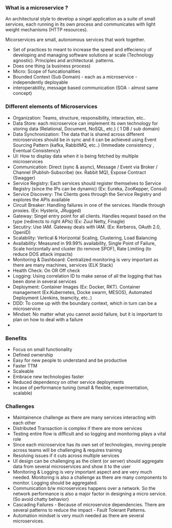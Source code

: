 ### What is a microservice ?
An architectural style to develop a singel application as a suite of small services, each running in its own process and communicates with light weight mechanisms (HTTP resources). 

Micorservices are small, autonomous services that work together.

- Set of practices to meant to increase the speed and effeciency of developing and managing software solutions ar scale (Technology agnostic). Principles and architectural. patterns.
- Does one thing (a business process)
- Micro: Scope of funcationalities
- Bounded Context (Sub Domain) - each as a microservice - independently deployable
- interoperability, message based communication (SOA - almost same concept)

### Different elements of Microservices
- Organization: Teams, structure, responsibility, interaction, etc..
- Data Store: each microservice can implement its own technology for storing data (Relational, Document, NoSQL, etc.) ( 1 DB / sub domain)
- Data Synchronization: The data that is shared across different microservices should be in sync and it can be achieved using Event Sourcing Pattern (kafka, RabbitMQ, etc..) (Immediate consistency , Eventual Consistency)
- UI: How to display data when it is being fetched by multiple microservices
- Communication: Direct (sync & async), Message / Event via Broker / Channel (Publish-Subscribe) (ex. Rabbit MQ), Expose Contract (Swagger)
- Service Registry: Each services should register themselves to Service Registry (since the IPs can be dynamic) (Ex: Eureka, ZooKepper, Consul)
- Service Discovery: The Clients goes through the Service Registry and explores the APIs available
- Circuit Breaker: Handling failures in one of the services. Handle through proxies. (Ex: Hysterix, JRugged)
- Gateway: Singel entry point for all clients. Handles request based on the type (redirects to right APIs) (Ex: Zuul Netty, Finagle)
- Secutiry: Use IAM. Gateway deals with IAM. (Ex: Kerberos, OAuth 2.0, OpenID)
- Scalability: Vertical & Horizontal Scaling, Clustering, Load Balancing
- Availability: Measured in 99.99% availability, Single Point of Failure, Scale horizontally and cluster (to remove SPOF), Rate Limiting (to reduce DOS attack impacts)
- Monitoring & Dashboard: Centralized monitoring is very important as there are many machines, services (ELK Stack)
- Health Check: On OR Off check
- Logging: Using correlation ID to make sense of all the logging that has been done in several services
- Deployment: Container Images (Ex: Docker, RKT). Container management (Ex:Kubernetes, Docke swarm, MESOS), Automated Deployment (Jenkins, teamcity, etc..)
- DDD: To come up with the boundary context, which in turn can be a microservice
- Mindset: No matter what you cannot avoid failure, but it is important to plan on how to deal with a failure
- 
### Benefits
- Focus on small functionality
- Defined ownership
- Easy for new people to understand and be productive
- Faster TTM
- Scaleable
- Embrace new technologies faster
- Reduced dependency on other service deployments
- Incase of performance tuning (small & flexible, experimentation, scalable)


### Challenges
- Maintainence challenge as there are many services interacting with each other
- Distributed Transaction is complex if there are more services
- Testing entire flow is difficult and so logging and monitoring plays a vital role
- Since each microservice has its own set of technologies, moving people across teams will be challenging & requires training
- Resolving issues if it cuts across multiple services
- UI design can be challenging as the client (or server) should aggregate data from several microservices and show it to the user
- Monitoring & Logging is very important aspect and are very much needed. Monitoring is also a challenge as there are many components to monitor. Logging should be aggregated.
- Communication b/w microservices happens over a network. So the network performance is also a major factor in designing a micro service. (So avoid chatty behavior)
- Cascading Failures - Because of microservice dependencies. There are several patterns to reduce the impact - Fault Tolerant Patterns.
- Automation mindset is very much needed as there are several microservices.




